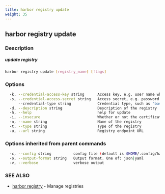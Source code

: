 ```yaml
---
title: harbor registry update
weight: 35
---
```

## harbor registry update

### Description

##### update registry

```sh
harbor registry update [registry_name] [flags]
```

### Options

```sh
  -k, --credential-access-key string      Access key, e.g. user name when credential type is 'basic'
  -s, --credential-access-secret string   Access secret, e.g. password when credential type is 'basic'
      --credential-type string            Credential type, such as 'basic', 'oauth'
  -d, --description string                Description of the registry
  -h, --help                              help for update
  -i, --insecure                          Whether or not the certificate will be verified when Harbor tries to access the server
  -n, --name string                       Name of the registry
  -t, --type string                       Type of the registry
  -u, --url string                        Registry endpoint URL
```

### Options inherited from parent commands

```sh
  -c, --config string          config file (default is $HOME/.config/harbor-cli/config.yaml)
  -o, --output-format string   Output format. One of: json|yaml
  -v, --verbose                verbose output
```

### SEE ALSO

* [harbor registry](harbor-registry.md)	 - Manage registries

